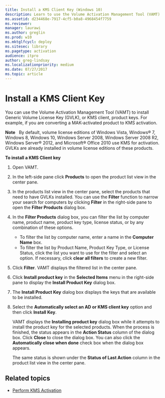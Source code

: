```yaml
---
title: Install a KMS Client Key (Windows 10)
description: Learn to use the Volume Activation Management Tool (VAMT) to install Generic Volume License Key (GVLK), or KMS client, product keys.
ms.assetid: d234468e-7917-4cf5-b0a8-4968454f7759
ms.reviewer: 
manager: laurawi
ms.author: greglin
ms.prod: w10
ms.mktglfcycl: deploy
ms.sitesec: library
ms.pagetype: activation
audience: itpro
author: greg-lindsay
ms.localizationpriority: medium
ms.date: 07/27/2017
ms.topic: article
---
```


# Install a KMS Client Key

You can use the Volume Activation Management Tool (VAMT) to install Generic Volume License Key (GVLK), or KMS client, product keys. For example, if you are converting a MAK-activated product to KMS activation.

**Note**  
By default, volume license editions of Windows Vista, Windows® 7, Windows 8, Windows 10, Windows Server 2008, Windows Server 2008 R2, Windows Server® 2012, and Microsoft® Office 2010 use KMS for activation. GVLKs are already installed in volume license editions of these products.

**To install a KMS Client key**
1.  Open VAMT.
2.  In the left-side pane click **Products** to open the product list view in the center pane.
3.  In the products list view in the center pane, select the products that need to have GVLKs installed. You can use the **Filter** function to narrow your search for computers by clicking **Filter** in the right-side pane to open the **Filter Products** dialog box.
4.  In the **Filter Products** dialog box, you can filter the list by computer name, product name, product key type, license status, or by any combination of these options.
    -   To filter the list by computer name, enter a name in the **Computer Name** box.
    -   To filter the list by Product Name, Product Key Type, or License Status, click the list you want to use for the filter and select an option. If necessary, click **clear all filters** to create a new filter.
5.  Click **Filter**. VAMT displays the filtered list in the center pane.
6.  Click **Install product key** in the **Selected Items** menu in the right-side pane to display the **Install Product Key** dialog box.
7.  The **Install Product Key** dialog box displays the keys that are available to be installed.
8.  Select the **Automatically select an AD or KMS client key** option and then click **Install Key**.

    VAMT displays the **Installing product key** dialog box while it attempts to install the product key for the selected products. When the process is finished, the status appears in the **Action Status** column of the dialog box. Click **Close** to close the dialog box. You can also click the **Automatically close when done** check box when the dialog box appears.
    
    The same status is shown under the **Status of Last Action** column in the product list view in the center pane.

## Related topics

- [Perform KMS Activation](kms-activation-vamt.md)
